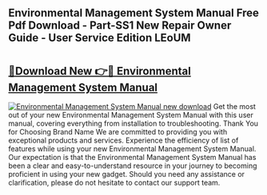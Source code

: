 ## Environmental Management System Manual Free Pdf Download - Part-SS1 New Repair Owner Guide - User Service Edition LEoUM

# <h2><a href="http://bc24082.oget.top/?id=Environmental+Management+System+Manual">🔗Download New 👉🔴 Environmental Management System Manual</a></h2>

[![Environmental Management System Manual new download](https://i.imgur.com/5g1atiW.png)](http://bc24082.oget.top/?id=Environmental+Management+System+Manual)
Get the most out of your new Environmental Management System Manual with this user manual, covering everything from installation to troubleshooting. Thank You for Choosing Brand Name We are committed to providing you with exceptional products and services. Experience the efficiency of list of features while using your new Environmental Management System Manual. Our expectation is that the Environmental Management System Manual has been a clear and easy-to-understand resource in your journey to becoming proficient in using your new gadget. Should you need any assistance or clarification, please do not hesitate to contact our support team.
